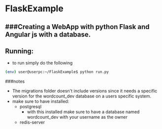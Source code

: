 # FlaskExample

###Creating a WebApp with python Flask and Angular js with a database.
---

Running:
---

- to run simply do the following 
```bash
(env) user@userpc:~/FlaskExample$ python run.py
```

###notes

- The migrations folder doesn't include versions since it needs a specific version for the wordcount_dev database on a users specific system.
- make sure to have installed:
    + postgresql
        * with this installed make sure to have a database named wordcount_dev with your username as the owner
    + redis-server